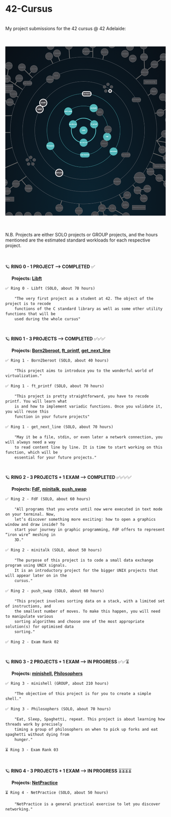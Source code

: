 # 42-Cursus
<br>
My project submissions for the 42 cursus @ 42 Adelaide:
<br>
<br>
<br>

![Alt text](Progress-19.05.2024.png)  

<br>
<br>
N.B. Projects are either SOLO projects or GROUP projects, and the hours mentioned are the 
estimated standard workloads for each respective project.
<br>
<br>
<br>

🪐 **RING 0 - 1 PROJECT --> COMPLETED** ✅
<br>
  
&nbsp;&nbsp;&nbsp;&nbsp;&nbsp;**Projects: [Libft](https://github.com/valedictum/42-Cursus/tree/main/Ring_0-Libft)**  


    ✅ Ring 0 - Libft (SOLO, about 70 hours)

        "The very first project as a student at 42. The object of the project is to recode 
        functions of the C standard library as well as some other utility functions that will be 
        used during the whole cursus"
<br>

🪐 **RING 1 - 3 PROJECTS --> COMPLETED** ✅✅✅
<br>
  
&nbsp;&nbsp;&nbsp;&nbsp;&nbsp;**Projects: [Born2beroot](https://github.com/valedictum/42-Cursus/tree/main/Ring_1-Born2beroot), [ft_printf](https://github.com/valedictum/42-Cursus/tree/main/Ring_1-ft_printf), [get_next_line](https://github.com/valedictum/42-Cursus/tree/main/Ring_1-get_next_line)**    


    ✅ Ring 1 - Born2beroot (SOLO, about 40 hours)

        "This project aims to introduce you to the wonderful world of virtualization." 

    ✅ Ring 1 - ft_printf (SOLO, about 70 hours)

        "This project is pretty straightforward, you have to recode printf. You will learn what 
        is and how to implement variadic functions. Once you validate it, you will reuse this 
        function in your future projects" 

    ✅ Ring 1 - get_next_line (SOLO, about 70 hours)

        "May it be a file, stdin, or even later a network connection, you will always need a way
        to read content line by line. It is time to start working on this function, which will be 
        essential for your future projects."
<br>

🪐 **RING 2 - 3 PROJECTS + 1 EXAM --> COMPLETED** ✅✅✅✅
<br>
  
&nbsp;&nbsp;&nbsp;&nbsp;&nbsp;**Projects: [FdF](https://github.com/valedictum/42-Cursus/tree/main/Ring_2-FdF), [minitalk](https://github.com/valedictum/42-Cursus/tree/main/Ring_2-minitalk), [push_swap](https://github.com/valedictum/42-Cursus/tree/main/Ring_2-push_swap)**  


    ✅ Ring 2 - FdF (SOLO, about 60 hours)

        "All programs that you wrote until now were executed in text mode on your terminal. Now, 
        let’s discover something more exciting: how to open a graphics window and draw inside? To
        start your journey in graphic programming, FdF offers to represent “iron wire” meshing in 
        3D." 

    ✅ Ring 2 - minitalk (SOLO, about 50 hours)

        "The purpose of this project is to code a small data exchange program using UNIX signals. 
        It is an introductory project for the bigger UNIX projects that will appear later on in the
        cursus." 

    ✅ Ring 2 - push_swap (SOLO, about 60 hours)

        "This project involves sorting data on a stack, with a limited set of instructions, and 
        the smallest number of moves. To make this happen, you will need to manipulate various 
        sorting algorithms and choose one of the most appropriate solution(s) for optimised data 
        sorting." 

    ✅ Ring 2 - Exam Rank 02
<br>

🪐 **RING 3 - 2 PROJECTS + 1 EXAM --> IN PROGRESS** ✅✅⏳
<br>
  
&nbsp;&nbsp;&nbsp;&nbsp;&nbsp;**Projects: [minishell](https://github.com/valedictum/42-Cursus/tree/main/Ring_3-minishell), [Philosophers](https://github.com/valedictum/42-Cursus/tree/main/Ring_3-Philosophers)**  


    ✅ Ring 3 - minishell (GROUP, about 210 hours)

        "The objective of this project is for you to create a simple shell." 

    ✅ Ring 3 - Philosophers (SOLO, about 70 hours)

        "Eat, Sleep, Spaghetti, repeat. This project is about learning how threads work by precisely 
        timing a group of philosophers on when to pick up forks and eat spaghetti without dying from 
        hunger." 

    ⏳ Ring 3 - Exam Rank 03
<br>

🪐 **RING 4 - 3 PROJECTS + 1 EXAM --> IN PROGRESS** ⏳⏳⏳⏳
<br>
  
&nbsp;&nbsp;&nbsp;&nbsp;&nbsp;**Projects: [NetPractice](https://github.com/valedictum/42-Cursus/tree/main/Ring_4-NetPractice)**  

    ⏳ Ring 4 - NetPractice (SOLO, about 50 hours)

        "NetPractice is a general practical exercise to let you discover networking."
